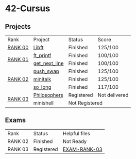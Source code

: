 # 42-Cursus
## Projects
<div align="center">
	<table>
		<tr>
			<td>Rank</td>
			<td>Project</td>
			<td>Status</td>
			<td>Score</td>
		</tr>
		<!-- RANK 00 -->
		<tr>
			<td rowspan="1"><a href="https://github.com/davidmonteiro03/42-Cursus/tree/main/Projects/RANK00">RANK 00</a></td>
			<td><a href="https://github.com/davidmonteiro03/42-Cursus/tree/main/Projects/RANK00/libft">Libft</a></td>
			<td>Finished</td>
			<td>125/100</td>
		</tr>
		<!-- RANK 01 -->
		<tr>
			<td rowspan="2"><a href="https://github.com/davidmonteiro03/42-Cursus/tree/main/Projects/RANK01">RANK 01</a></td>
			<td><a href="https://github.com/davidmonteiro03/42-Cursus/tree/main/Projects/RANK01/ft_printf">ft_printf</a></td>
			<td>Finished</td>
			<td>100/100</td>
		</tr>
		<tr>
			<td><a href="https://github.com/davidmonteiro03/42-Cursus/tree/main/Projects/RANK01/get_next_line">get_next_line</a></td>
			<td>Finished</td>
			<td>100/100</td>
		</tr>
		<!-- RANK 02 -->
		<tr>
			<td rowspan="3"><a href="https://github.com/davidmonteiro03/42-Cursus/tree/main/Projects/RANK02">RANK 02</a></td>
			<td><a href="https://github.com/davidmonteiro03/42-Cursus/tree/main/Projects/RANK02/push_swap">push_swap</a></td>
			<td>Finished</td>
			<td>125/100</td>
		</tr>
		<tr>
			<td><a href="https://github.com/davidmonteiro03/42-Cursus/tree/main/Projects/RANK02/minitalk">minitalk</a></td>
			<td>Finished</td>
			<td>125/100</td>
		</tr>
		<tr>
			<td><a href="https://github.com/davidmonteiro03/42-Cursus/tree/main/Projects/RANK02/so_long">so_long</a></td>
			<td>Finished</td>
			<td>117/100</td>
		</tr>
		<!-- RANK 03 -->
		<tr>
			<td rowspan="2"><a href="https://github.com/davidmonteiro03/42-Cursus/tree/main/Projects/RANK03">RANK 03</a></td>
			<td><a href="https://github.com/davidmonteiro03/42-Cursus/tree/main/Projects/RANK03/philo">Philosophers</a></td>
			<td>Registered</td>
			<td>Not delivered</td>
		</tr>
		<tr>
			<td>minishell</td>
			<td colspan="2">Not Registered</td>
		</tr>
	</table>
</div>

## Exams
<div align="center">
	<table>
		<tr>
			<td>Rank</td>
			<td>Status</td>
			<td>Helpful files</td>
		</tr>
		<!-- RANK 02 -->
		<tr>
			<td>RANK 02</td>
			<td>Finished</td>
			<td>Not Ready</td>
		</tr>
		<!-- RANK 03 -->
		<tr>
			<td>RANK 03</td>
			<td>Registered</td>
			<td><a href="https://github.com/davidmonteiro03/42-Cursus/tree/main/Exams/EXAM-RANK-03">EXAM-RANK-03</a></td>
		</tr>
	</table>
</div>
